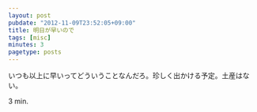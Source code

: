 ```yaml
---
layout: post
pubdate: "2012-11-09T23:52:05+09:00"
title: 明日が早いので
tags: [misc]
minutes: 3
pagetype: posts
---
```

いつも以上に早いってどういうことなんだろ。珍しく出かける予定。土産はない。

3 min.
